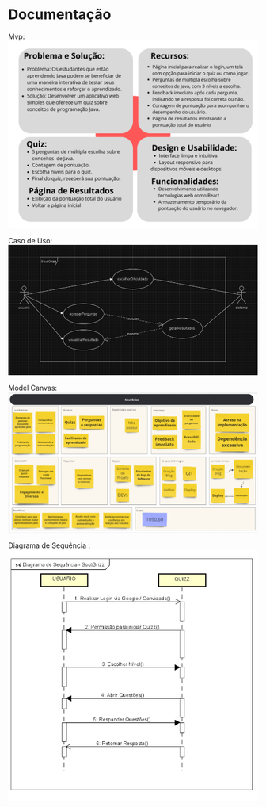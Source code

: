 # Documentação
Mvp:
![MVP](./Doc/MVP.png)

Caso de Uso:
![CdU](./Doc/CasoUso.jpeg)

Model Canvas:
![MC](./Doc/ModelCanvas.png)

Diagrama de Sequência :
![DS](./Doc/DSequencia.jpeg)
